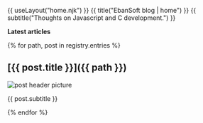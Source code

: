 {{ useLayout("home.njk") }}
{{ title("EbanSoft blog | home") }}
{{ subtitle("Thoughts on Javascript and C development.") }}

__Latest articles__

{% for path, post in registry.entries %}
## [{{ post.title }}]({{ path }})

![post header picture](https://source.unsplash.com/random/800x300)

{{ post.subtitle }}

{% endfor %}


